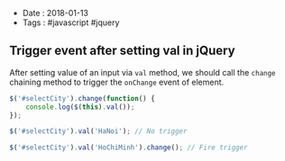 - Date : 2018-01-13
- Tags : #javascript #jquery

## Trigger event after setting val in jQuery

After setting value of an input via `val` method, we should call the `change` chaining method to trigger the `onChange` event of element.

```js
$('#selectCity').change(function() {
	console.log($(this).val());
});

$('#selectCity').val('HaNoi'); // No trigger

$('#selectCity').val('HoChiMinh').change(); // Fire trigger
```

